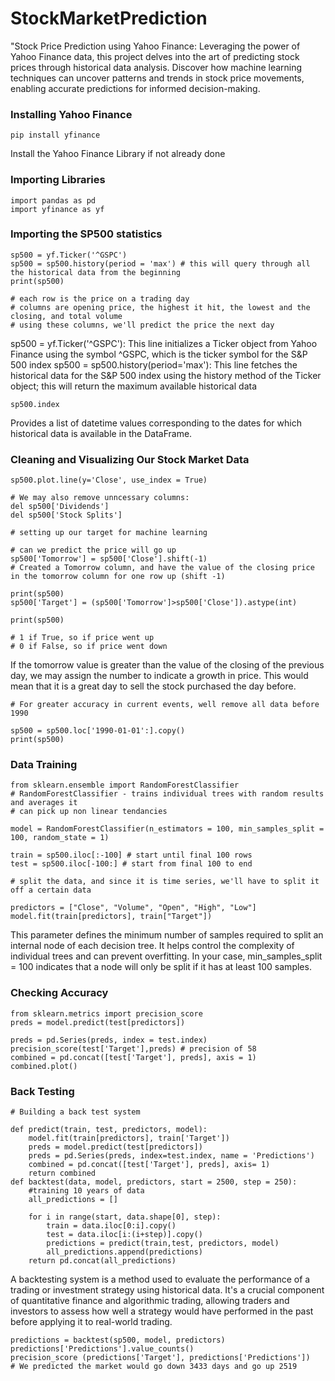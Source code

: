 # StockMarketPrediction
"Stock Price Prediction using Yahoo Finance: Leveraging the power of Yahoo Finance data, this project delves into the art of predicting stock prices through historical data analysis. Discover how machine learning techniques can uncover patterns and trends in stock price movements, enabling accurate predictions for informed decision-making. 
### Installing Yahoo Finance
```
pip install yfinance 
```
Install the Yahoo Finance Library if not already done 
### Importing Libraries
```
import pandas as pd
import yfinance as yf
```
### Importing the SP500 statistics 
```
sp500 = yf.Ticker('^GSPC')
sp500 = sp500.history(period = 'max') # this will query through all the historical data from the beginning
print(sp500)

# each row is the price on a trading day
# columns are opening price, the highest it hit, the lowest and the closing, and total volume 
# using these columns, we'll predict the price the next day
```
sp500 = yf.Ticker('^GSPC'): This line initializes a Ticker object from Yahoo Finance using the symbol ^GSPC, which is the ticker symbol for the S&P 500 index
sp500 = sp500.history(period='max'): This line fetches the historical data for the S&P 500 index using the history method of the Ticker object; this will return the maximum available historical data

```
sp500.index
```
Provides a list of datetime values corresponding to the dates for which historical data is available in the DataFrame.


### Cleaning and Visualizing Our Stock Market Data
```
sp500.plot.line(y='Close', use_index = True)

# We may also remove unncessary columns:
del sp500['Dividends']
del sp500['Stock Splits']

# setting up our target for machine learning

# can we predict the price will go up
sp500['Tomorrow'] = sp500['Close'].shift(-1)
# Created a Tomorrow column, and have the value of the closing price in the tomorrow column for one row up (shift -1)

print(sp500)
sp500['Target'] = (sp500['Tomorrow']>sp500['Close']).astype(int)

print(sp500)

# 1 if True, so if price went up
# 0 if False, so if price went down

```
If the tomorrow value is greater than the value of the closing of the previous day, we may assign the number to indicate a growth in price. This would mean that it is a great day to sell the stock purchased the day before. 
```
# For greater accuracy in current events, well remove all data before 1990

sp500 = sp500.loc['1990-01-01':].copy()
print(sp500)
```

### Data Training
```
from sklearn.ensemble import RandomForestClassifier
# RandomForestClassifier - trains individual trees with random results and averages it 
# can pick up non linear tendancies

model = RandomForestClassifier(n_estimators = 100, min_samples_split = 100, random_state = 1)

train = sp500.iloc[:-100] # start until final 100 rows
test = sp500.iloc[-100:] # start from final 100 to end

# split the data, and since it is time series, we'll have to split it off a certain data

predictors = ["Close", "Volume", "Open", "High", "Low"]
model.fit(train[predictors], train["Target"])
```
This parameter defines the minimum number of samples required to split an internal node of each decision tree. It helps control the complexity of individual trees and can prevent overfitting. In your case, min_samples_split = 100 indicates that a node will only be split if it has at least 100 samples.

### Checking Accuracy
```
from sklearn.metrics import precision_score
preds = model.predict(test[predictors])

preds = pd.Series(preds, index = test.index)
precision_score(test['Target'],preds) # precision of 58
combined = pd.concat([test['Target'], preds], axis = 1)
combined.plot()
```

### Back Testing
```
# Building a back test system

def predict(train, test, predictors, model):
    model.fit(train[predictors], train['Target'])
    preds = model.predict(test[predictors])
    preds = pd.Series(preds, index=test.index, name = 'Predictions')
    combined = pd.concat([test['Target'], preds], axis= 1)
    return combined
def backtest(data, model, predictors, start = 2500, step = 250):
    #training 10 years of data
    all_predictions = []
    
    for i in range(start, data.shape[0], step):
        train = data.iloc[0:i].copy()
        test = data.iloc[i:(i+step)].copy()
        predictions = predict(train,test, predictors, model)
        all_predictions.append(predictions)
    return pd.concat(all_predictions)
```

A backtesting system is a method used to evaluate the performance of a trading or investment strategy using historical data. It's a crucial component of quantitative finance and algorithmic trading, allowing traders and investors to assess how well a strategy would have performed in the past before applying it to real-world trading.

```
predictions = backtest(sp500, model, predictors)
predictions['Predictions'].value_counts()
precision_score (predictions['Target'], predictions['Predictions'])
# We predicted the market would go down 3433 days and go up 2519
```


